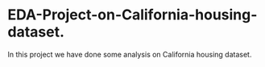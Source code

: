 # EDA-Project-on-California-housing-dataset.
In this project we have done some analysis on California housing dataset.
